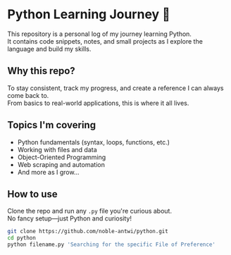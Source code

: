 # Python Learning Journey 🐍

This repository is a personal log of my journey learning Python.  
It contains code snippets, notes, and small projects as I explore the language and build my skills.

## Why this repo?

To stay consistent, track my progress, and create a reference I can always come back to.  
From basics to real-world applications, this is where it all lives.

## Topics I'm covering

- Python fundamentals (syntax, loops, functions, etc.)
- Working with files and data
- Object-Oriented Programming
- Web scraping and automation
- And more as I grow...

## How to use

Clone the repo and run any `.py` file you're curious about.  
No fancy setup—just Python and curiosity!

```bash
git clone https://github.com/noble-antwi/python.git
cd python
python filename.py 'Searching for the specific File of Preference'
